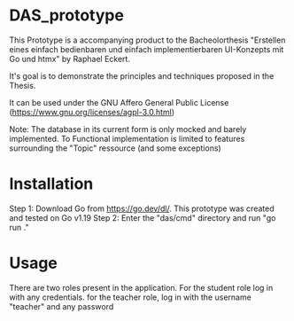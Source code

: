# DAS_prototype

This Prototype is a accompanying product to the Bacheolorthesis "Erstellen eines einfach bedienbaren und einfach implementierbaren UI-Konzepts mit Go und htmx" by Raphael Eckert.

It's goal is to demonstrate the principles and techniques proposed in the Thesis.

It can be used under the GNU Affero General Public License (https://www.gnu.org/licenses/agpl-3.0.html)

Note: The database in its current form is only mocked and barely implemented. To Functional implementation is limited to features surrounding the "Topic" ressource (and some exceptions)

# Installation

Step 1: Download Go from https://go.dev/dl/. This prototype was created and tested on Go v1.19
Step 2: Enter the "das/cmd" directory and run "go run ."

# Usage

There are two roles present in the application. For the student role log in with any credentials. for the teacher role, log in with the username "teacher" and any password
